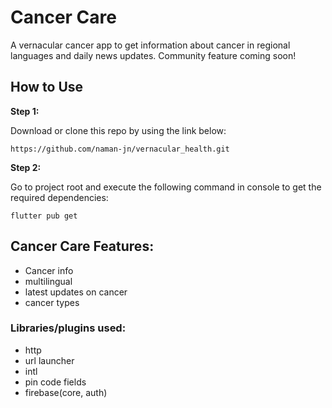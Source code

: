 # Cancer Care

A vernacular cancer app to get information about cancer in regional languages and daily news updates. Community feature coming soon!

## How to Use 

**Step 1:**

Download or clone this repo by using the link below:

```
https://github.com/naman-jn/vernacular_health.git
```

**Step 2:**

Go to project root and execute the following command in console to get the required dependencies: 

```
flutter pub get 
```

## Cancer Care Features:

* Cancer info
* multilingual
* latest updates on cancer
* cancer types

### Libraries/plugins used:

* http
* url launcher
* intl
* pin code fields
* firebase(core, auth)



